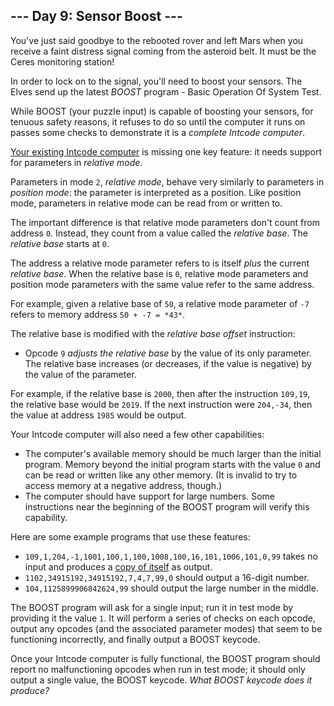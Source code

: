 ## --- Day 9: Sensor Boost ---

You've  just said goodbye to the rebooted rover and left Mars when you receive a faint distress signal coming from the asteroid belt.  It must be the  Ceres monitoring station!

In order to lock on to the signal, you'll need to boost your sensors. The Elves send up the latest *BOOST* program - Basic Operation Of System Test.

While BOOST (your puzzle input) is capable of boosting your sensors, for tenuous safety reasons, it refuses to do so until the computer it runs on passes some checks to demonstrate it is a *complete Intcode computer*.

[Your existing Intcode computer](https://adventofcode.com/2019/day/5) is missing one key feature: it needs support for parameters in *relative mode*.

Parameters in mode `2`, *relative mode*, behave very similarly to parameters in *position mode*: the parameter is interpreted as a position.  Like position mode, parameters in relative mode can be read from or written to.

The important difference is that relative mode parameters don't count from address `0`.  Instead, they count from a value called the *relative base*. The *relative base* starts at `0`.

The address a relative mode parameter refers to is itself *plus* the current *relative base*. When the relative base is `0`, relative mode parameters and position mode parameters with the same value refer to the same address.

For example, given a relative base of `50`, a relative mode parameter of `-7` refers to memory address `50 + -7 = *43*`.

The relative base is modified with the *relative base offset* instruction:

- Opcode `9` *adjusts the relative base* by the  value of its only parameter. The relative base increases (or decreases,  if the value is negative) by the value of the parameter.

For example, if the relative base is `2000`, then after the instruction `109,19`, the relative base would be `2019`. If the next instruction were `204,-34`, then the value at address `1985` would be output.

Your Intcode computer will also need a few other capabilities:

- The computer's available memory should be much larger than the  initial program. Memory beyond the initial program starts with the value `0` and can be read or written like any other memory. (It is invalid to try to access memory at a negative address, though.)
- The computer should have support for large numbers. Some  instructions near the beginning of the BOOST program will verify this  capability.

Here are some example programs that use these features:

- `109,1,204,-1,1001,100,1,100,1008,100,16,101,1006,101,0,99` takes no input and produces a [copy of itself](https://en.wikipedia.org/wiki/Quine_(computing)) as output.
- `1102,34915192,34915192,7,4,7,99,0` should output a 16-digit number.
- `104,1125899906842624,99` should output the large number in the middle.

The BOOST program will ask for a single input; run it in test mode by providing it the value `1`. It will perform a series of checks on each opcode, output any opcodes  (and the associated parameter modes) that seem to be functioning  incorrectly, and finally output a BOOST keycode.

Once your Intcode computer is fully functional, the BOOST program  should report no malfunctioning opcodes when run in test mode; it should only output a single value, the BOOST keycode. *What BOOST keycode does it produce?*